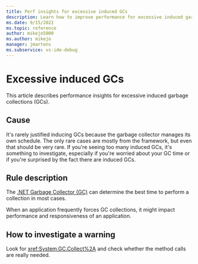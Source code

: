 ```yaml
---
title: Perf insights for excessive induced GCs
description: Learn how to improve performance for excessive induced garbage collections
ms.date: 9/15/2022
ms.topic: reference
author: mikejo5000
ms.author: mikejo
manager: jmartens
ms.subservice: vs-ide-debug
---
```


# Excessive induced GCs

This article describes performance insights for excessive induced garbage collections (GCs).

## Cause

It's rarely justified inducing GCs because the garbage collector manages its own schedule. The only rare cases are mostly from the framework, but even that should be very rare. If you're seeing too many induced GCs, it's something to investigate, especially if you're worried about your GC time or if you're surprised by the fact there are induced GCs.

## Rule description

The [.NET Garbage Collector (GC)](/dotnet/standard/garbage-collection/) can determine the best time to perform a collection in most cases.

When an application frequently forces GC collections, it might impact performance and responsiveness of an application.

## How to investigate a warning

Look for <xref:System.GC.Collect%2A> and check whether the method calls are really needed.
